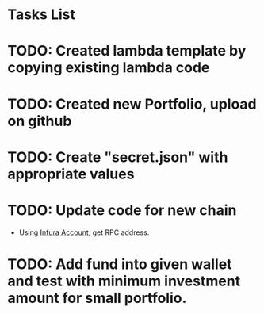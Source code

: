 # Tasks List

# TODO: Created lambda template by copying existing lambda code
# TODO: Created new Portfolio, upload on github
# TODO: Create "secret.json" with appropriate values
# TODO: Update code for new chain 
* Using [Infura Account](https://app.infura.io/dashboard/ethereum/), get RPC address.
# TODO: Add fund into given wallet and test with minimum investment amount for small portfolio.

